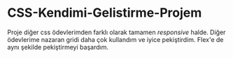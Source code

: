 # CSS-Kendimi-Gelistirme-Projem

Proje diğer css ödevlerimden farklı olarak tamamen *responsive* halde.
Diğer ödevlerime nazaran gridi daha çok kullandım ve iyice pekiştirdim.
Flex'e de aynı şekilde pekiştirmeyi başardım.
